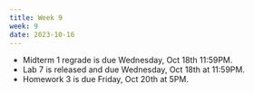 ```yaml
---
title: Week 9
week: 9
date: 2023-10-16
---
```


- Midterm 1 regrade is due Wednesday, Oct 18th 11:59PM.
- Lab 7 is released and due Wednesday, Oct 18th at 11:59PM.
- Homework 3 is due Friday, Oct 20th at 5PM.